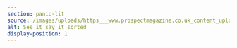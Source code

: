 ```yaml
---
section: panic-lit
source: /images/uploads/https___www.prospectmagazine.co.uk_content_uploads_2017_05_seeit.webp
alt: See it say it sorted
display-position: 1
---
```

